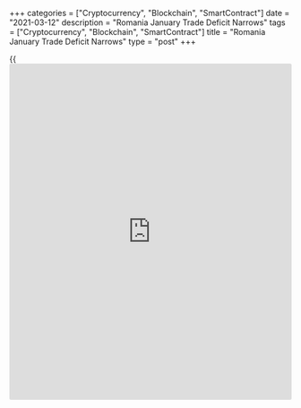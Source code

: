 +++
categories = ["Cryptocurrency", "Blockchain", "SmartContract"]
date = "2021-03-12"
description = "Romania January Trade Deficit Narrows"
tags = ["Cryptocurrency", "Blockchain", "SmartContract"]
title = "Romania January Trade Deficit Narrows"
type = "post"
+++

{{<iframe id="large-banner" src="https://www.bounty.group/#slide=11.0" width="100%" height="600" scrolling="no" style="border: 0px solid rgb(216, 221, 230); border-radius: 3px;">}}

Romania's trade deficit in January narrowed from a year ago the decline
in imports outpaced the fall in exports, figures from the statistical
office showed Friday.

The trade deficit decreased to EUR 1.194 billion from EUR 1.318 billion
in the same month last year. In December, the shortfall was EUR 1.953
billion.

Exports fell 4.9 percent year-on-year and imports dropped 5.8 percent.  
  
Shipments to the EU decreased 3.8 percent and imports from the region
fell 1.6 percent. The intra-EU trade showed a deficit of EUR 815.2
million versus EUR 733.0 million in the same month last year.  
  
Non-EU exports dropped 8.5 percent annually and imports shrunk 16.2
percent.

The non-EU trade deficit was EUR 378.6 million versus EUR 585.4 million
in the same month a year ago.

For comments and feedback [contact](https://www.playgroundfx.com/contact/): editorial@rtt[news](https://www.letsplayfx.com/blog/forex-news-website/).com

[Economic News][1]

 **What parts of the world are seeing the best (and worst) economic
performances lately? Click[here][2] to check out our [Econ Scorecard][2]
and find out! See up-to-the-moment [ranking](https://www.playgroundfx.com/blog/crypto-exchange-ranking/)s for the best and worst
performers in [GDP][3], [unemployment rate][4], [inflation][5] and much
more.**

   1. www.rtt[news](https://www.letsplayfx.com/blog/forex-news-website/).com/Content/EconomicNews.aspx
   2. www.rtt[news](https://www.letsplayfx.com/blog/forex-news-website/).com/economic-scorecard/world-rank/unemployment-rate/highest-performance.aspx
   3. www.rtt[news](https://www.letsplayfx.com/blog/forex-news-website/).com/economic-scorecard/world-rank/GDP/highest-performance.aspx
   4. www.rtt[news](https://www.letsplayfx.com/blog/forex-news-website/).com/economic-scorecard/world-rank/unemployment-rate/lowest-performance.aspx
   5. www.rtt[news](https://www.letsplayfx.com/blog/forex-news-website/).com/economic-scorecard/world-rank/CPI/highest-performance.aspx